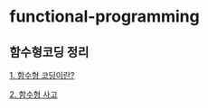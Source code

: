 # functional-programming


## 함수형코딩 정리

[1. 함수형 코딩이란?](https://github.com/minw1540/functional-programming/blob/main/1.%20%ED%95%A8%EC%88%98%ED%98%95%20%EC%BD%94%EB%94%A9%EC%9D%B4%EB%9E%80%3F.md)

[2. 함수형 사고](https://github.com/minw1540/functional-programming/blob/main/2.%20%ED%95%A8%EC%88%98%ED%98%95%20%EC%82%AC%EA%B3%A0.md)

